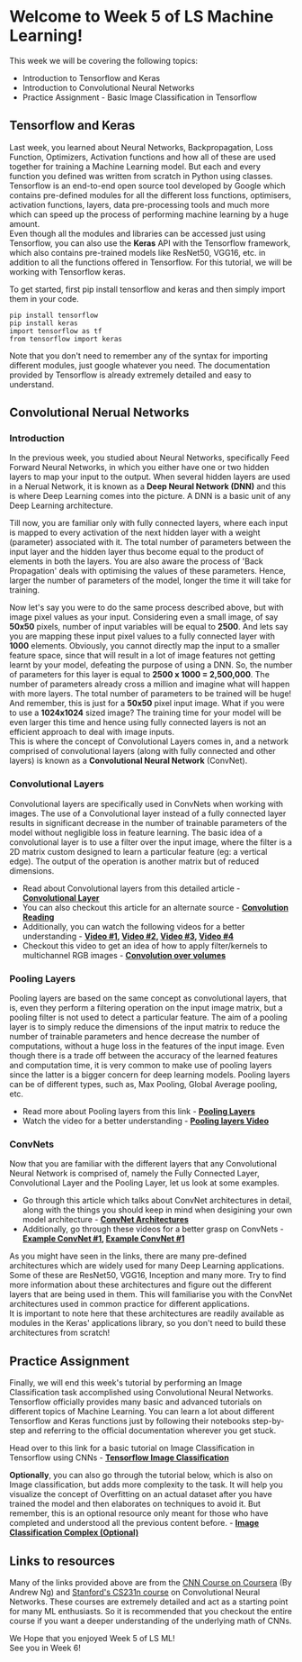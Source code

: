 # Welcome to Week 5 of LS Machine Learning! 
This week we will be covering the following topics: 
* Introduction to Tensorflow and Keras 
* Introduction to Convolutional Neural Networks
* Practice Assignment - Basic Image Classification in Tensorflow

## Tensorflow and Keras
Last week, you learned about Neural Networks, Backpropagation, Loss Function, Optimizers, Activation functions and how all of these are used together for training a Machine Learning model. But each and every function you defined was written from scratch in Python using classes. Tensorflow is an end-to-end open source tool developed by Google which contains pre-defined modules for all the different loss functions, optimisers, activation functions, layers, data pre-processing tools and much more which can speed up the process of performing machine learning by a huge amount.
<br>Even though all the modules and libraries can be accessed just using Tensorflow, you can also use the **Keras** API with the Tensorflow framework, which also contains pre-trained models like ResNet50, VGG16, etc. in addition to all the functions offered in Tensorflow. For this tutorial, we will be working with Tensorflow keras. 

To get started, first pip install tensorflow and keras and then simply import them in your code. 
~~~ 
pip install tensorflow
pip install keras
import tensorflow as tf
from tensorflow import keras
~~~
Note that you don't need to remember any of the syntax for importing different modules, just google whatever you need. The documentation provided by Tensorflow is already extremely detailed and easy to understand. 

## Convolutional Nerual Networks
### Introduction 
In the previous week, you studied about Neural Networks, specifically Feed Forward Neural Networks, in which you either have one or two hidden layers to map your input to the output. When several hidden layers are used in a Nerual Network, it is known as a **Deep Neural Network (DNN)** and this is where Deep Learning comes into the picture. A DNN is a basic unit of any Deep Learning architecture. 

Till now, you are familiar only with fully connected layers, where each input is mapped to every activation of the next hidden layer with a weight (parameter) associated with it. The total number of parameters between the input layer and the hidden layer thus become equal to the product of elements in both the layers. You are also aware the process of 'Back Propagation' deals with optimising the values of these parameters. Hence, larger the number of parameters of the model, longer the time it will take for training. 

Now let's say you were to do the same process described above, but with image pixel values as your input. Considering even a small image, of say **50x50** pixels, number of input variables will be equal to **2500**. And lets say you are mapping these input pixel values to a fully connected layer with **1000** elements. Obviously, you cannot directly map the input to a smaller feature space, since that will result in a lot of image features not getting learnt by your model, defeating the purpose of using a DNN. So, the number of parameters for this layer is equal to **2500 x 1000 = 2,500,000**. The number of parameters already cross a million and imagine what will happen with more layers. The total number of parameters to be trained will be huge! And remember, this is just for a **50x50** pixel input image. What if you were to use a **1024x1024** sized image? The training time for your model will be even larger this time and hence using fully connected layers is not an efficient approach to deal with image inputs. 
<br>This is where the concept of Convolutional Layers comes in, and a network comprised of convolutional layers (along with fully connected and other layers) is known as a **Convolutional Neural Network** (ConvNet). 

### Convolutional Layers 
Convolutional layers are specifically used in ConvNets when working with images. The use of a Convolutional layer instead of a fully connected layer results in significant decrease in the number of trainable parameters of the model without negligible loss in feature learning. The basic idea of a convolutional layer is to use a filter over the input image, where the filter is a 2D matrix custom designed to learn a particular feature (eg: a vertical edge). The output of the operation is another matrix but of reduced dimensions.
* Read about Convolutional layers from this detailed article - **[Convolutional Layer](https://cs231n.github.io/convolutional-networks/#conv)**
* You can also checkout this article for an alternate source - **[Convolution Reading](https://machinelearningmastery.com/convolutional-layers-for-deep-learning-neural-networks/)**
* Additionally, you can watch the following videos for a better understanding - **[Video #1](https://www.youtube.com/watch?v=XuD4C8vJzEQ&list=PLkDaE6sCZn6Gl29AoE31iwdVwSG-KnDzF&index=2), [Video #2](https://www.youtube.com/watch?v=am36dePheDc&list=PLkDaE6sCZn6Gl29AoE31iwdVwSG-KnDzF&index=3), [Video #3](https://www.youtube.com/watch?v=smHa2442Ah4&list=PLkDaE6sCZn6Gl29AoE31iwdVwSG-KnDzF&index=4), [Video #4](https://www.youtube.com/watch?v=tQYZaDn_kSg&list=PLkDaE6sCZn6Gl29AoE31iwdVwSG-KnDzF&index=5)**
* Checkout this video to get an idea of how to apply filter/kernels to multichannel RGB images - **[Convolution over volumes](https://www.youtube.com/watch?v=KTB_OFoAQcc&list=PLkDaE6sCZn6Gl29AoE31iwdVwSG-KnDzF&index=6)**

### Pooling Layers
Pooling layers are based on the same concept as convolutional layers, that is, even they perform a filtering operation on the input image matrix, but a pooling filter is not used to detect a particular feature. The aim of a pooling layer is to simply reduce the dimensions of the input matrix to reduce the number of trainable parameters and hence decrease the number of computations, without a huge loss in the features of the input image. Even though there is a trade off between the accuracy of the learned features and computation time, it is very common to make use of pooling layers since the latter is a bigger concern for deep learning models. Pooling layers can be of different types, such as, Max Pooling, Global Average pooling, etc.
* Read more about Pooling layers from this link - **[Pooling Layers](https://cs231n.github.io/convolutional-networks/#pool)**
* Watch the video for a better understanding - **[Pooling layers Video](https://www.youtube.com/watch?v=8oOgPUO-TBY&list=PLkDaE6sCZn6Gl29AoE31iwdVwSG-KnDzF&index=9)**

### ConvNets
Now that you are familiar with the different layers that any Convolutional Neural Network is comprised of, namely the Fully Connected Layer, Convolutional Layer and the Pooling Layer, let us look at some examples. 
* Go through this article which talks about ConvNet architectures in detail, along with the things you should keep in mind when desigining your own model architecture - **[ConvNet Architectures](https://cs231n.github.io/convolutional-networks/#architectures)**
* Additionally, go through these videos for a better grasp on ConvNets - **[Example ConvNet #1](https://www.youtube.com/watch?v=3PyJA9AfwSk&list=PLkDaE6sCZn6Gl29AoE31iwdVwSG-KnDzF&index=8), [Example ConvNet #1](https://www.youtube.com/watch?v=bXJx7y51cl0&list=PLkDaE6sCZn6Gl29AoE31iwdVwSG-KnDzF&index=10)** 

As you might have seen in the links, there are many pre-defined architectures which are widely used for many Deep Learning applications. Some of these are ResNet50, VGG16, Inception and many more. Try to find more information about these architectures and figure out the different layers that are being used in them. This will familiarise you with the ConvNet architectures used in common practice for different applications. 
<br> It is important to note here that these architectures are readily available as modules in the Keras' applications library, so you don't need to build these architectures from scratch! 

## Practice Assignment 
Finally, we will end this week's tutorial by performing an Image Classification task accomplished using Convolutional Neural Networks. Tensorflow officially provides many basic and advanced tutorials on different topics of Machine Learning. You can learn a lot about different Tensorflow and Keras functions just by following their notebooks step-by-step and referring to the official documentation wherever you get stuck. 

Head over to this link for a basic tutorial on Image Classification in Tensorflow using CNNs - **[Tensorflow Image Classification](https://www.tensorflow.org/tutorials/images/cnn)**

**Optionally**, you can also go through the tutorial below, which is also on Image classification, but adds more complexity to the task. It will help you visualize the concept of Overfitting on an actual dataset after you have trained the model and then elaborates on techniques to avoid it. But remember, this is an optional resource only meant for those who have completed and understood all the previous content before. - **[Image Classification Complex (Optional)](https://www.tensorflow.org/tutorials/images/classification#visualize_training_results)**


## Links to resources 
Many of the links provided above are from the [CNN Course on Coursera](https://www.coursera.org/programs/indian-institute-of-technology-bombay-gkhfq/browse?productId=kWGvJivBEeeW5RJUyz1uFA&productType=course&query=Convolutional+Neural+Networks&showMiniModal=true) (By Andrew Ng) and [Stanford's CS231n course](https://cs231n.github.io) on Convolutional Neural Networks. These courses are extremely detailed and act as a starting point for many ML enthusiasts. So it is recommended that you checkout the entire course if you want a deeper understanding of the underlying math of CNNs. 


We Hope that you enjoyed Week 5 of LS ML! 
<br>See you in Week 6! 




